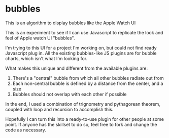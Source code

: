# bubbles
This is an algorithm to display bubbles like the Apple Watch UI

This is an experiment to see if I can use Javascript to replicate the look and feel of Apple watch UI "bubbles".

I'm trying to this UI for a project I'm working on, but could not find ready Javascript plug in. All the existing bubbles-like JS plugins are for bubble charts, which isn't what I'm looking for.

What makes this unique and different from the available plugins are:

1) There's a "central" bubble from which all other bubbles radiate out from
2) Each non-central bubble is defined by a distance from the center, and a size
3) Bubbles should not overlap with each other if possible

In the end, I used a combination of trignometry and pythagorean theorem, coupled with loop and recursion to accomplish this. 

Hopefully I can turn this into a ready-to-use plugin for other people at some point. If anyone has the skillset to do so, feel free to fork and change the code as necessary.
